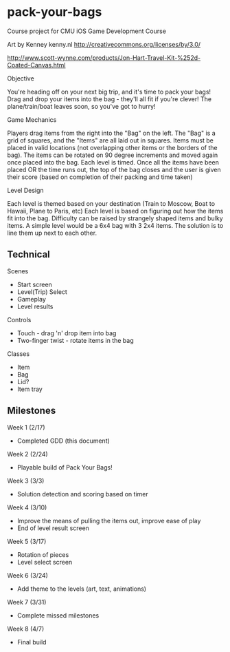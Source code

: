 # pack-your-bags
Course project for CMU iOS Game Development Course

Art by Kenney 
kenny.nl 
http://creativecommons.org/licenses/by/3.0/ 

http://www.scott-wynne.com/products/Jon-Hart-Travel-Kit-%252d-Coated-Canvas.html

Objective

You're heading off on your next big trip, and it's time to pack your bags! Drag and drop your items into the bag - they'll all fit if you're clever! The plane/train/boat leaves soon, so you've got to hurry! 

Game Mechanics

Players drag items from the right into the "Bag" on the left. The "Bag" is a grid of squares, and the "Items" are all laid out in squares. Items must be placed in valid locations (not overlapping other items or the borders of the bag). The items can be rotated on 90 degree increments and moved again once placed into the bag. Each level is timed. Once all the items have been placed OR the time runs out, the top of the bag closes and the user is given their score (based on completion of their packing and time taken)

Level Design

Each level is themed based on your destination (Train to Moscow, Boat to Hawaii, Plane to Paris, etc)
Each level is based on figuring out how the items fit into the bag. Difficulty can be raised by strangely shaped items and bulky items. A simple level would be a 6x4 bag with 3 2x4 items. The solution is to line them up next to each other.

Technical
---------

Scenes

* Start screen 
* Level(Trip) Select
* Gameplay
* Level results

Controls

* Touch - drag 'n' drop item into bag
* Two-finger twist - rotate items in the bag

Classes

* Item
* Bag 
* Lid?
* Item tray

Milestones
----------

Week 1 (2/17)
* Completed GDD (this document)

Week 2 (2/24)
* Playable build of Pack Your Bags!

Week 3 (3/3)
* Solution detection and scoring based on timer

Week 4 (3/10)
* Improve the means of pulling the items out, improve ease of play
* End of level result screen

Week 5 (3/17)
* Rotation of pieces
* Level select screen

Week 6 (3/24)
* Add theme to the levels (art, text, animations)

Week 7 (3/31)
* Complete missed milestones

Week 8 (4/7)
* Final build

